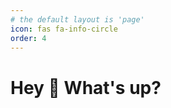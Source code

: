 ```yaml
---
# the default layout is 'page'
icon: fas fa-info-circle
order: 4
---
```


<h1 align="left">Hey 👋 What's up?</h1>
